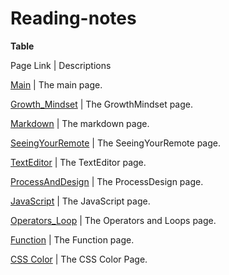 # Reading-notes
**Table**

Page Link     |  Descriptions


[Main](https://sajaababneh.github.io/reading-notes/)    | The main page.

[Growth_Mindset](https://sajaababneh.github.io/reading-notes/Growthmindset)  | The GrowthMindset page.

[Markdown](https://sajaababneh.github.io/reading-notes/Markdown)  | The markdown page.

[SeeingYourRemote](https://sajaababneh.github.io/reading-notes/SeeingYourRemote)  | The SeeingYourRemote page.

[TextEditor](https://sajaababneh.github.io/reading-notes/Texteditor)  | The TextEditor page.

[ProcessAndDesign](https://sajaababneh.github.io/reading-notes/ProcessDesign)  | The ProcessDesign page.

[JavaScript](https://sajaababneh.github.io/reading-notes/Javascript)  | The JavaScript page.

[Operators_Loop](https://sajaababneh.github.io/reading-notes/OperatorsLoops)  | The Operators and Loops page.

[Function](https://sajaababneh.github.io/reading-notes/Function) | The Function page.

[CSS Color](https://sajaababneh.github.io/reading-notes/colorcss)  | The CSS Color Page.


